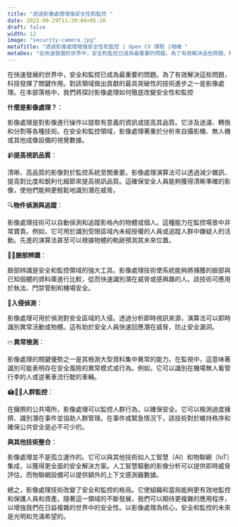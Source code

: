 ```yaml
---
title: "透過影像處理增強安全性和監控 "
date: 2023-09-29T11:39:04+05:30
draft: false
width: 12
image: "security-camera.jpg"
metaTitle: "透過影像處理增強安全性和監控 | Open CV 課程 |相機 "
metaDes: "在快速發展的世界中，安全和監控已成為最重要的問題。為了有效解決這些問題，科技發揮了關鍵作用。對該領域做出貢獻的最具突破性的技術進步之一是影像處理。在本部落格中，我們將探討影像處理如何徹底改變安全性和監控。 |監視攝影機|監視攝影機|相機 |央視|閉路電視攝影機"
---
```


在快速發展的世界中，安全和監控已成為最重要的問題。為了有效解決這些問題，科技發揮了關鍵作用。對該領域做出貢獻的最具突破性的技術進步之一是影像處理。在本部落格中，我們將探討影像處理如何徹底改變安全性和監控 <!--more-->

**什麼是影像處理？**：

影像處理是對影像進行操作以提取有意義的資訊或提高其品質。它涉及過濾、轉換和分割等各種技術。在安全和監控領域，影像處理著重於分析來自攝影機、無人機或其他成像設備的視覺數據。

📹**提高視訊品質**：

清晰、高品質的影像對於監控系統至關重要。影像處理演算法可以透過減少雜訊、提高對比度和銳利化細節來提高視訊品質。這確保安全人員能夠獲得清晰準確的影像，使他們能夠更輕鬆地識別潛在威脅。

🔍**物件偵測與追蹤**：

影像處理技術可以自動偵測和追蹤影格內的物體或個人。這種能力在監控場景中非常寶貴。例如，它可用於識別受限區域內未經授權的人員或追蹤人群中嫌疑人的活動。先進的演算法甚至可以根據物體的軌跡預測其未來位置。

👮‍♂️**臉部辨識**：

臉部辨識是安全和監控領域的強大工具。影像處理技術使系統能夠將捕獲的臉部與已知個體的資料庫進行比較，從而快速識別潛在威脅或感興趣的人。該技術可應用於執法、門禁管制和機場安全。

🚧**入侵偵測**：

影像處理可用於偵測對安全區域的入侵。透過分析即時視訊來源，演算法可以即時識別異常活動或物體。這有助於安全人員快速回應潛在威脅，防止安全漏洞。

🗠**異常檢測**：

影像處理的關鍵優勢之一是其檢測大型資料集中異常的能力。在監視中，這意味著識別可能表明存在安全風險的異常模式或行為。例如，它可以識別在機場無人看管行李的人或逆著車流行駛的車輛。

🏟️🏃‍♂️**人群監控**：

在擁擠的公共場所，影像處理可以監控人群行為，以確保安全。它可以檢測過度擁擠、識別潛在事件並協助人群管理。在事件或緊急情況下，該技術對於維持秩序和確保公共安全是必不可少的。

**與其他技術整合**：

影像處理並不是孤立運作的。它可以與其他技術如人工智慧（AI）和物聯網（IoT）集成，以獲得更全面的安全解決方案。人工智慧驅動的影像分析可以提供即時威脅評估，而物聯網設備可以提供額外的上下文感測器數據。

總之，影像處理技術改變了安全和監控的格局。它使組織和當局能夠更有效地監控和保護人員和資產。隨著這一領域的不斷發展，我們可以期待更複雜的應用程序，以增強我們在日益複雜的世界中的安全性。以影像處理為核心，安全和監控的未來是光明和充滿希望的。